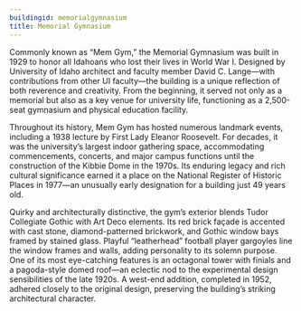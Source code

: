 ```yaml
---
buildingid: memorialgymnasium
title: Memorial Gymnasium
---
```


Commonly known as “Mem Gym,” the Memorial Gymnasium was built in 1929 to honor all Idahoans who lost their lives in World War I. Designed by University of Idaho architect and faculty member David C. Lange—with contributions from other UI faculty—the building is a unique reflection of both reverence and creativity. From the beginning, it served not only as a memorial but also as a key venue for university life, functioning as a 2,500-seat gymnasium and physical education facility.

Throughout its history, Mem Gym has hosted numerous landmark events, including a 1938 lecture by First Lady Eleanor Roosevelt. For decades, it was the university’s largest indoor gathering space, accommodating commencements, concerts, and major campus functions until the construction of the Kibbie Dome in the 1970s. Its enduring legacy and rich cultural significance earned it a place on the National Register of Historic Places in 1977—an unusually early designation for a building just 49 years old.

Quirky and architecturally distinctive, the gym’s exterior blends Tudor Collegiate Gothic with Art Deco elements. Its red brick façade is accented with cast stone, diamond-patterned brickwork, and Gothic window bays framed by stained glass. Playful “leatherhead” football player gargoyles line the window frames and walls, adding personality to its solemn purpose. One of its most eye-catching features is an octagonal tower with finials and a pagoda-style domed roof—an eclectic nod to the experimental design sensibilities of the late 1920s. A west-end addition, completed in 1952, adhered closely to the original design, preserving the building’s striking architectural character.

